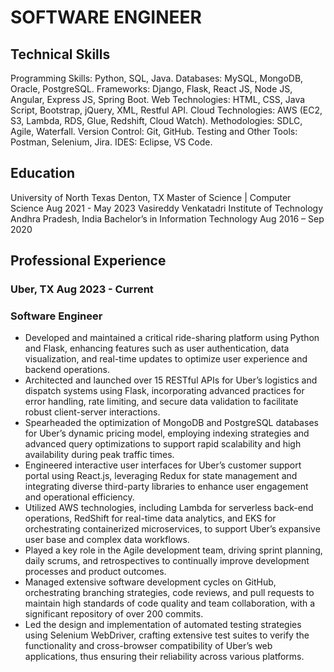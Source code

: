 # SOFTWARE ENGINEER

## Technical Skills
Programming Skills:		Python, SQL, Java.
Databases:			MySQL, MongoDB, Oracle, PostgreSQL.
Frameworks:			Django, Flask, React JS, Node JS, Angular, Express JS, Spring Boot.
Web Technologies:		HTML, CSS, Java Script, Bootstrap, jQuery, XML, Restful API. 
Cloud Technologies:		AWS (EC2, S3, Lambda, RDS, Glue, Redshift, Cloud Watch). 
Methodologies:			SDLC, Agile, Waterfall.
Version Control:		Git, GitHub.
Testing and Other Tools:	Postman, Selenium, Jira.
IDES:				Eclipse, VS Code.

## Education
University of North Texas Denton, TX
Master of Science | Computer Science	                                                                                                                                    Aug 2021 - May 2023
Vasireddy Venkatadri Institute of Technology Andhra Pradesh, India
Bachelor’s in Information Technology                                                                                                                                         Aug 2016 – Sep 2020


## Professional Experience  
### Uber, TX 												                                   Aug 2023 - Current
### Software Engineer
-	Developed and maintained a critical ride-sharing platform using Python and Flask, enhancing features such as user authentication, data visualization, and real-time updates to optimize user experience and backend operations.
-	Architected and launched over 15 RESTful APIs for Uber’s logistics and dispatch systems using Flask, incorporating advanced practices for error handling, rate limiting, and secure data validation to facilitate robust client-server interactions.
-	Spearheaded the optimization of MongoDB and PostgreSQL databases for Uber’s dynamic pricing model, employing indexing strategies and advanced query optimizations to support rapid scalability and high availability during peak traffic times.
-	Engineered interactive user interfaces for Uber’s customer support portal using React.js, leveraging Redux for state management and integrating diverse third-party libraries to enhance user engagement and operational efficiency.
-	Utilized AWS technologies, including Lambda for serverless back-end operations, RedShift for real-time data analytics, and EKS for orchestrating containerized microservices, to support Uber’s expansive user base and complex data workflows.
-	Played a key role in the Agile development team, driving sprint planning, daily scrums, and retrospectives to continually improve development processes and product outcomes.
-	Managed extensive software development cycles on GitHub, orchestrating branching strategies, code reviews, and pull requests to maintain high standards of code quality and team collaboration, with a significant repository of over 200 commits.
-	Led the design and implementation of automated testing strategies using Selenium WebDriver, crafting extensive test suites to verify the functionality and cross-browser compatibility of Uber’s web applications, thus ensuring their reliability across various platforms.
